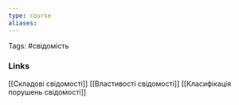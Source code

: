 ```yaml
---
type: course
aliases:
---
```

Tags: #свідомість 
### Links
[[Складові свідомості]]
[[Властивості свідомості]]
[[Класифікація порушень свідомості]]